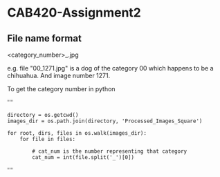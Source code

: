 # CAB420-Assignment2 #

## File name format ##

<category_number>_<filename>.jpg

e.g. file "00_1271.jpg" is a dog of the category 00 which happens to be a chihuahua. And image number 1271.

To get the category number in python 

'''

    directory = os.getcwd()
    images_dir = os.path.join(directory, 'Processed_Images_Square')

    for root, dirs, files in os.walk(images_dir):
        for file in files:

            # cat_num is the number representing that category
            cat_num = int(file.split('_')[0])

'''
